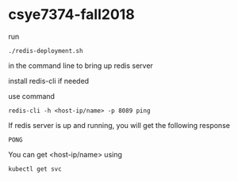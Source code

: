 # csye7374-fall2018
run 
```
./redis-deployment.sh
```

in the command line to bring up redis server

install redis-cli if needed

use command
```
redis-cli -h <host-ip/name> -p 8089 ping 
```
If redis server is up and running, you will get the following response 
```
PONG
```

You can get <host-ip/name> using 
```
kubectl get svc
```

 
